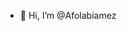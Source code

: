 - 👋 Hi, I’m @Afolabiamez

<!---
Afolabiamez/Afolabiamez is a ✨ special ✨ repository because its `README.md` (this file) appears on your GitHub profile.
You can click the Preview link to take a look at your changes.
--->
